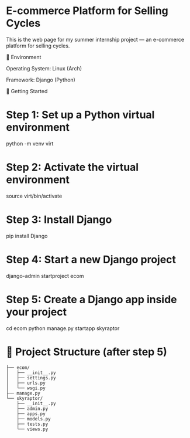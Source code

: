 # E-commerce Platform for Selling Cycles
This is the web page for my summer internship project — an e-commerce platform for selling cycles.

🐧 Environment

Operating System: Linux (Arch)

Framework: Django (Python)

🔧 Getting Started
# Step 1: Set up a Python virtual environment

python -m venv virt

# Step 2: Activate the virtual environment

source virt/bin/activate

# Step 3: Install Django

pip install Django

# Step 4: Start a new Django project

django-admin startproject ecom

# Step 5: Create a Django app inside your project

cd ecom
python manage.py startapp skyraptor


# 📁 Project Structure (after step 5)
```ecom/
├── ecom/
│   ├── __init__.py
│   ├── settings.py
│   ├── urls.py
│   └── wsgi.py
├── manage.py
└── skyraptor/
    ├── __init__.py
    ├── admin.py
    ├── apps.py
    ├── models.py
    ├── tests.py
    └── views.py
```
